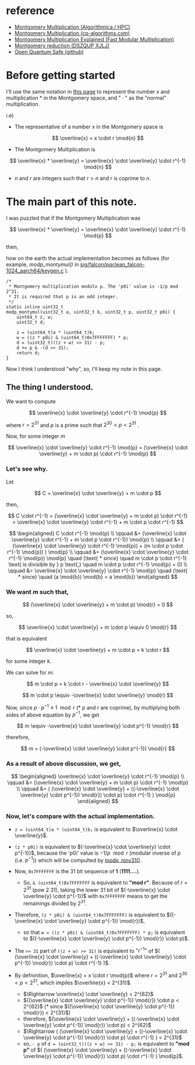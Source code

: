 # reference
- [Montgomery Multiplication (Algorithmica / HPC)](https://en.algorithmica.org/hpc/number-theory/montgomery/)
- [Montgomery Multiplication (cp-algorithms.com)](https://cp-algorithms.com/algebra/montgomery_multiplication.html)
- [Montgomery Multiplication Explained (Fast Modular Multiplication)](https://codeforces.com/blog/entry/103374)
- [Montgomery reduction (DSZQUP XJLJ)](https://cryptography.fandom.com/wiki/Montgomery_reduction)
- [Open Quantum Safe (github)](https://github.com/open-quantum-safe)

# Before getting started
I'll use the same notation in [this page](https://en.algorithmica.org/hpc/number-theory/montgomery/) to represent the number $x$ and multiplication $*$ in the Montgomery space, and $\text{"}\cdot\text{"}$ as the "normal" multiplication.

i.e)
- The representative of a number $x$ in the Montgomery space is

$$
\overline{x} = x \cdot r \mod{n}
$$

- The Montgomery Multiplication is

$$
\overline{x} * \overline{y} = \overline{x} \cdot \overline{y} \cdot r^{-1} \mod{n}
$$

- $n$ and $r$ are integers such that $r > n$ and $r$ is coprime to $n$.

# The main part of this note.
I was puzzled that if the Montgomery Multiplication was 

$$
\overline{x} * \overline{y} = \overline{x} \cdot \overline{y} \cdot r^{-1} \mod{p}
$$

then, 

how on the earth the actual implementation becomes as follows (for example, *modp_montymul()* in [sig/falcon/pqclean_falcon-1024_aarch64/keygen.c](https://github.com/open-quantum-safe/liboqs/blob/main/src/sig/falcon/pqclean_falcon-1024_aarch64/keygen.c#L716-L726) ).
```
/*
 * Montgomery multiplication modulo p. The 'p0i' value is -1/p mod 2^31.
 * It is required that p is an odd integer.
 */
static inline uint32_t
modp_montymul(uint32_t a, uint32_t b, uint32_t p, uint32_t p0i) {
    uint64_t z, w;
    uint32_t d;

    z = (uint64_t)a * (uint64_t)b;
    w = ((z * p0i) & (uint64_t)0x7FFFFFFF) * p;
    d = (uint32_t)((z + w) >> 31) - p;
    d += p & -(d >> 31);
    return d;
}
```

Now I think I understood "why", so, I'll keep my note in this page.

## The thing I understood.
We want to compute 

$$
\overline{x} \cdot \overline{y} \cdot r^{-1} \mod{p}
$$ 

where $r = 2^{31}$ and $p$ is a prime such that $2^{30} < p < 2^{31}$ .

Now, for some integer $m$

$$
\overline{x} \cdot \overline{y} \cdot r^{-1} \mod{p} = (\overline{x} \cdot \overline{y} + m \cdot p) \cdot r^{-1} \mod{p}
$$

### Let's see why.
Let 

$$
C = \overline{x} \cdot \overline{y} + m \cdot p
$$

then,

$$
C \cdot r^{-1} = (\overline{x} \cdot \overline{y} + m \cdot p) \cdot r^{-1} = \overline{x} \cdot \overline{y} \cdot r^{-1} + m \cdot p \cdot r^{-1}
$$

$$
\begin{aligned}
C \cdot r^{-1} \mod{p} \\
\qquad &= (\overline{x} \cdot \overline{y} \cdot r^{-1} + m \cdot p \cdot r^{-1}) \mod{p} \\
\qquad &= ( (\overline{x} \cdot \overline{y} \cdot r^{-1} \mod{p}) + (m \cdot p \cdot r^{-1} \mod{p}) ) \mod{p} \\
\qquad &= (\overline{x} \cdot \overline{y} \cdot r^{-1} \mod{p})  \mod{p}   \quad (\text{ * since}  \quad m \cdot p \cdot r^{-1} \text{ is divisible by } p \text{,} \quad m \cdot p \cdot r^{-1} \mod{p} = 0) \\
\qquad &= \overline{x} \cdot \overline{y} \cdot r^{-1} \mod{p}  \quad  (\text{ * since} \quad (a \mod{b}) \mod{b} = a \mod{b})
\end{aligned}
$$

### We want $m$ such that,

$$
(\overline{x} \cdot \overline{y} + m \cdot p) \mod{r} = 0
$$

so,

$$
\overline{x} \cdot \overline{y} + m \cdot p \equiv 0 \mod{r} 
$$

that is equivalent

$$
\overline{x} \cdot \overline{y} + m \cdot p = k \cdot r 
$$

for some integer $k$.

We can solve for $m$:

$$
m \cdot p = k \cdot r  - \overline{x} \cdot \overline{y} 
$$

$$
m \cdot p \equiv -\overline{x} \cdot \overline{y} \mod{r} 
$$

Now, since $p \cdot p^{-1} \equiv 1 \mod{r}$  (* $p$ and $r$ are coprime), by multiplying both sides of above equation by $p^{-1}$, we get

$$
m \equiv -\overline{x} \cdot \overline{y} \cdot p^{-1} \mod{r}
$$

therefore,

$$
m = (-\overline{x} \cdot \overline{y} \cdot p^{-1}) \mod{r}
$$

### As a result of above discussion, we get,

$$
\begin{aligned}
\overline{x} \cdot \overline{y} \cdot r^{-1} \mod{p} \\
\qquad &= (\overline{x} \cdot \overline{y} + m \cdot p) \cdot r^{-1} \mod{p} \\
\qquad &= ( (\overline{x} \cdot \overline{y} + ((-\overline{x} \cdot \overline{y} \cdot p^{-1}) \mod{r}) \cdot p) \cdot r^{-1} ) \mod{p}
\end{aligned}
$$

### Now, let's compare with the actual implementation.
- `z = (uint64_t)a * (uint64_t)b;` is equivalent to $\overline{x} \cdot \overline{y}$.

- `(z * p0i)` is equivalent to $(-\overline{x} \cdot \overline{y} \cdot p^{-1})$, because the 'p0i' value is $-1/p \mod{r}$ (modular inverse of $p$ (i.e. $p^{-1}$)) which will be compulted by [modp_ninv31()](https://github.com/open-quantum-safe/liboqs/blob/main/src/sig/falcon/pqclean_falcon-1024_aarch64/keygen.c#L648-L662) .

- Now, `0x7FFFFFFF` is the 31 bit sequence of **1** (**1111....**).
  - So, `& (uint64_t)0x7FFFFFFF` is equivalent to **"mod r"**. Because of $r=2^{31}$ (pow 2 31), taking the lower 31 bit of $(-\overline{x} \cdot \overline{y} \cdot p^{-1})$ with `0x7FFFFFFF` means to get the remainings divided by $2^{31}$.

- Therefore, `(z * p0i) & (uint64_t)0x7FFFFFFF)` is equivalent to $((-\overline{x} \cdot \overline{y} \cdot p^{-1}) \mod{r})$, 
  - so that `w = ((z * p0i) & (uint64_t)0x7FFFFFFF) * p;` is equivalent to $((-\overline{x} \cdot \overline{y} \cdot p^{-1}) \mod{r}) \cdot p)$.

- The `>> 31` part of `((z + w) >> 31)` is equivalent to $\text{"}r^{-1}\text{"}$ of $( (\overline{x} \cdot \overline{y} + ((-\overline{x} \cdot \overline{y} \cdot p^{-1}) \mod{r}) \cdot p) \cdot r^{-1} )$.

- By defninition, $\overline{x} = x \cdot r \mod{p}$ where $r=2^{31}$ and $2^{30} < p < 2^{31}$, which impiles $\overline{x} < 2^{31}$.
  - $\Rightarrow \overline{x} \cdot \overline{y} < 2^{62}$
  - $((\overline{x} \cdot \overline{y} \cdot p^{-1}) \mod{r}) \cdot p < 2^{62}$ (* since $((\overline{x} \cdot \overline{y} \cdot p^{-1}) \mod{r}) < 2^{31}$)
  - therefore, $(\overline{x} \cdot \overline{y} + ((-\overline{x} \cdot \overline{y} \cdot p^{-1}) \mod{r}) \cdot p) < 2^{62}$
  - $\Rightarrow ( (\overline{x} \cdot \overline{y} + ((-\overline{x} \cdot \overline{y} \cdot p^{-1}) \mod{r}) \cdot p) \cdot r^{-1} ) < 2^{31}$
  - so, `- p` of `d = (uint32_t)((z + w) >> 31) - p;` is equivalent to **"mod p"** of $( (\overline{x} \cdot \overline{y} + ((-\overline{x} \cdot \overline{y} \cdot p^{-1}) \mod{r}) \cdot p) \cdot r^{-1} ) \mod{p}$.
